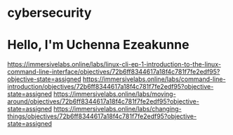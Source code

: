 # cybersecurity
# Hello, I'm Uchenna Ezeakunne
https://immersivelabs.online/labs/linux-cli-ep-1-introduction-to-the-linux-command-line-interface/objectives/72b6ff8344617a18f4c781f7fe2edf95?objective-state=assigned
https://immersivelabs.online/labs/command-line-introduction/objectives/72b6ff8344617a18f4c781f7fe2edf95?objective-state=assigned
https://immersivelabs.online/labs/moving-around/objectives/72b6ff8344617a18f4c781f7fe2edf95?objective-state=assigned
https://immersivelabs.online/labs/changing-things/objectives/72b6ff8344617a18f4c781f7fe2edf95?objective-state=assigned
